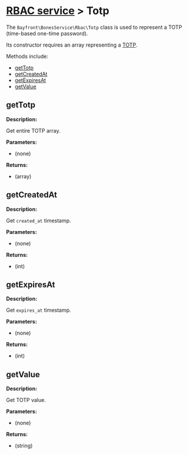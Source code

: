 # [RBAC service](README.md) > Totp

The `Bayfront\BonesService\Rbac\Totp` class is used to represent a TOTP (time-based one-time password).

Its constructor requires an array representing a [TOTP](rbacservice.md#createtotp).

Methods include:

- [getTotp](#gettotp)
- [getCreatedAt](#getcreatedat)
- [getExpiresAt](#getexpiresat)
- [getValue](#getvalue)

## getTotp

**Description:**

Get entire TOTP array.

**Parameters:**

- (none)

**Returns:**

- (array)

## getCreatedAt

**Description:**

Get `created_at` timestamp.

**Parameters:**

- (none)

**Returns:**

- (int)

## getExpiresAt

**Description:**

Get `expires_at` timestamp.

**Parameters:**

- (none)

**Returns:**

- (int)

## getValue

**Description:**

Get TOTP value.

**Parameters:**

- (none)

**Returns:**

- (string)